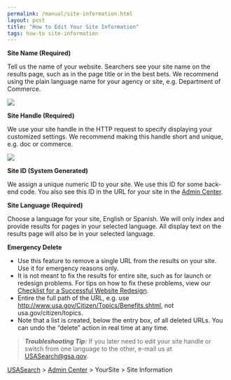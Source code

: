 ```yaml
---
permalink: /manual/site-information.html
layout: post
title: "How to Edit Your Site Information"
tags: how-to site-information
---
```

<p><strong>Site Name (Required) </strong></p>
<p>Tell us the name of your website. Searchers see your site name on the results page, such as in the page title or in the best bets. We recommend using the plain language name for your agency or site, e.g. Department of Commerce.</p>
<p><img class="img-polaroid" src="http://f22818b4dfc10241d8a3-f1564c64756a8cfee25b6b19953b1d23.r31.cf2.rackcdn.com/tumblr_m0f0fwvJOy1qid15q.png"/></p>
<p><strong>Site Handle (Required)</strong></p>
<p>We use your site handle in the HTTP request to specify displaying your customized settings. We recommend making this handle short and unique, e.g. doc or commerce.</p>
<p><img class="img-polaroid" src="http://f22818b4dfc10241d8a3-f1564c64756a8cfee25b6b19953b1d23.r31.cf2.rackcdn.com/tumblr_m0f0dzAGoY1qid15q.png"/></p>
<p><strong>Site ID (System Generated)</strong></p>
<p>We assign a unique numeric ID to your site. We use this ID for some back-end code. You also see this ID in the URL for your site in the <a href="http://search.usa.gov/affiliates/home">Admin Center</a>.</p>
<p><strong>Site Language (Required)</strong></p>
<p>Choose a language for your site, English or Spanish. We will only index and provide results for pages in your selected language. All display text on the results page will also be in your selected language.</p>
<p><strong>Emergency Delete</strong></p>
<ul><li>Use this feature to remove a single URL from the results on your site. Use it for emergency reasons only.</li>
<li>It is not meant to fix the results for entire site, such as for launch or redesign problems. For tips on how to fix these problems, view our <a href="/blog/checklist-for-a-successful-website-redesign.html" rel="bookmark">Checklist for a Successful Website Redesign</a>.</li>
<li>Entire the full path of the URL, e.g. use <a href="http://www.usa.gov/Citizen/Topics/Benefits.shtml,">http://www.usa.gov/Citizen/Topics/Benefits.shtml,</a> not usa.gov/citizen/topics.</li>
<li>Note that a list is created, below the entry box, of all deleted URLs. You can undo the &#8220;delete” action in real time at any time.</li>
</ul><blockquote>
<p><em><strong>Troubleshooting Tip:</strong> </em>If you later need to edit your site handle or switch from one language to the other, e-mail us at <a href="mailto:usasearch@gsa.gov">USASearch@gsa.gov</a>.</p>
</blockquote>
<p><a href="http://usasearch.howto.gov/">USASearch</a> &gt; <a href="http://search.usa.gov/affiliates/home">Admin Center</a> &gt; YourSite &gt; Site Information</p>
